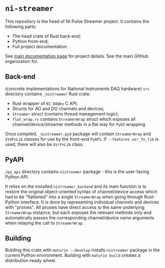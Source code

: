 # `ni-streamer`

This repository is the head of NI Pulse Streamer project. It contains the following parts:
   * The head crate of Rust back-end;
   * Python front-end; 
   * Full project documentation. 

See [main documentation page](https://github.com/pulse-streamer) for project details. See the main GitHub organization for. 

## Back-end
 (concrete implementations for National Instruments DAQ hardware)
`src` directory contains `_nistreamer` Rust crate:
   * Rust wrapper of `NI-DAQmx` C API;
   * Structs for AO and DO channels and devices;
   * `Streamer` struct (contains thread management logic);
   * `flat_wrap.rs` contains `StreamerWrap` struct which exposes all channel/device/streamer methods in a flat way for `PyO3` wrapping.

Once compiled, `_nistreamer.pyd` package will contain `StreamerWrap` and `StdFnLib` classes for use by the front-end `PyAPI`. If `--features usr_fn_lib` is used, there will also be `UsrFnLib` class.  

## PyAPI
`/py_api` directory contains `nistreamer` package - this is the user-facing Python API. 

It relies on the installed `nistreamer_backend` and its main function is to restore the original object-oriented syntax of channel/device access which had to be "flattened" into a single `StreamerWrap` when going through Rust-Python interface. It is done by representing individual channels and devices with "proxies". All proxies have direct access to the same underlying `StreamerWrap` instance, but each exposes the relevant methods only and automatically passes the corresponding channel/device name arguments when relaying the call to `StreamerWrap`.


## Building
Building this crate with `maturin --develop` installs `nistreamer` package in the current Python environment. Building with `maturin build` creates a distribution-ready wheel.
